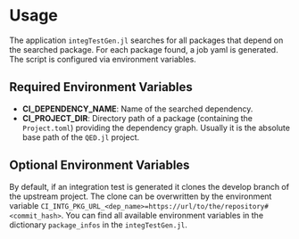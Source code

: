 # Usage

The application `integTestGen.jl` searches for all packages that depend on the searched package. For each package found, a job yaml is generated. The script is configured via environment variables.

## Required Environment Variables

- **CI_DEPENDENCY_NAME**: Name of the searched dependency.
- **CI_PROJECT_DIR**: Directory path of a package (containing the `Project.toml`) providing the dependency graph. Usually it is the absolute base path of the `QED.jl` project.

## Optional Environment Variables

By default, if an integration test is generated it clones the develop branch of the upstream project. The clone can be overwritten by the environment variable `CI_INTG_PKG_URL_<dep_name>=https://url/to/the/repository#<commit_hash>`. You can find all available environment variables in the dictionary `package_infos` in the `integTestGen.jl`.
